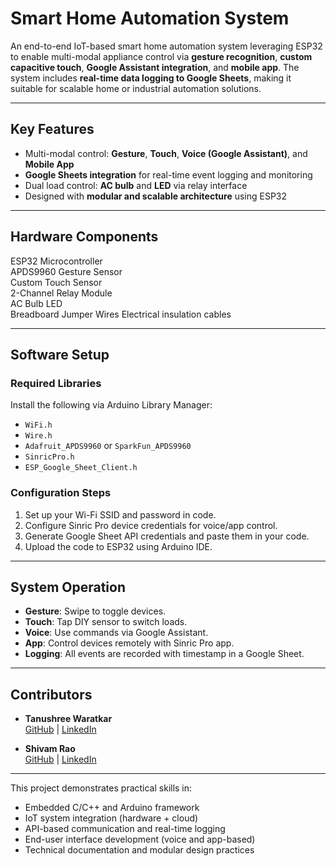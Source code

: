# Smart Home Automation System

An end-to-end IoT-based smart home automation system leveraging ESP32 to enable multi-modal appliance control via **gesture recognition**, **custom capacitive touch**, **Google Assistant integration**, and **mobile app**. The system includes **real-time data logging to Google Sheets**, making it suitable for scalable home or industrial automation solutions.

---

## Key Features

- Multi-modal control: **Gesture**, **Touch**, **Voice (Google Assistant)**, and **Mobile App**
- **Google Sheets integration** for real-time event logging and monitoring
- Dual load control: **AC bulb** and **LED** via relay interface
- Designed with **modular and scalable architecture** using ESP32

---

## Hardware Components

 ESP32 Microcontroller                   
 APDS9960 Gesture Sensor   
 Custom Touch Sensor       
 2-Channel Relay Module    
 AC Bulb 
 LED             
 Breadboard 
 Jumper Wires 
 Electrical insulation cables

---

## Software Setup

### Required Libraries

Install the following via Arduino Library Manager:
- `WiFi.h`
- `Wire.h`
- `Adafruit_APDS9960` or `SparkFun_APDS9960`
- `SinricPro.h`
- `ESP_Google_Sheet_Client.h`

### Configuration Steps

1. Set up your Wi-Fi SSID and password in code.
2. Configure Sinric Pro device credentials for voice/app control.
3. Generate Google Sheet API credentials and paste them in your code.
4. Upload the code to ESP32 using Arduino IDE.

---

## System Operation

- **Gesture**: Swipe to toggle devices.
- **Touch**: Tap DIY sensor to switch loads.
- **Voice**: Use commands via Google Assistant.
- **App**: Control devices remotely with Sinric Pro app.
- **Logging**: All events are recorded with timestamp in a Google Sheet.

---


## Contributors

- **Tanushree Waratkar**  
  [GitHub](https://github.com/Tanushree-Waratkar) | [LinkedIn](https://www.linkedin.com/in/tanushree-waratkar-872a63270/)

- **Shivam Rao**  
  [GitHub](https://github.com/Sv9r) | [LinkedIn](https://www.linkedin.com/in/shivam-rao-s029788/)

---

This project demonstrates practical skills in:
- Embedded C/C++ and Arduino framework
- IoT system integration (hardware + cloud)
- API-based communication and real-time logging
- End-user interface development (voice and app-based)
- Technical documentation and modular design practices

